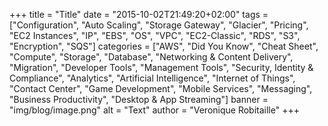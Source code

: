 +++
title = "Title"
date = "2015-10-02T21:49:20+02:00"
tags = ["Configuration", "Auto Scaling", "Storage Gateway", "Glacier", "Pricing", "EC2 Instances", "IP", "EBS", "OS", "VPC", "EC2-Classic", "RDS", "S3", "Encryption", "SQS"]
categories = ["AWS", "Did You Know", "Cheat Sheet", "Compute", "Storage", "Database", "Networking & Content Delivery", "Migration", "Developer Tools", "Management Tools", "Security, Identity & Compliance", "Analytics", "Artificial Intelligence", "Internet of Things", "Contact Center", "Game Development", "Mobile Services", "Messaging", "Business Productivity", "Desktop & App Streaming"]
banner = "img/blog/image.png"
alt = "Text"
author = "Veronique Robitaille"
+++
